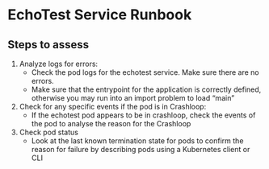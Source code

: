 # EchoTest Service Runbook

## Steps to assess
1. Analyze logs for errors:
   - Check the pod logs for the echotest service. Make sure there are no errors.
   - Make sure that the entrypoint for the application is correctly defined, otherwise you may run into an import problem to load “main”
2. Check for any specific events if the pod is in Crashloop:
   - If the echotest pod appears to be in crashloop, check the events of the pod to analyse the reason for the Crashloop
3. Check pod status
   - Look at the last known termination state for pods to confirm the reason for failure by describing pods using a Kubernetes client or CLI